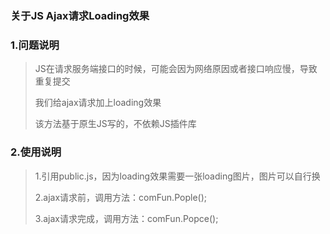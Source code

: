 ### 关于JS Ajax请求Loading效果

### 1.问题说明

> JS在请求服务端接口的时候，可能会因为网络原因或者接口响应慢，导致重复提交
>
> 我们给ajax请求加上loading效果
>
> 该方法基于原生JS写的，不依赖JS插件库

### 2.使用说明

>1.引用public.js，因为loading效果需要一张loading图片，图片可以自行换
>
>2.ajax请求前，调用方法：comFun.Pople();
>
>3.ajax请求完成，调用方法：comFun.Popce();